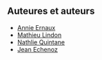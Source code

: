 
## Auteures et auteurs

- [Annie Ernaux](annie-ernaux)
- [Mathieu Lindon](mathieu-lindon)
- [Nathlie Quintane](nathalie-quintane)
- [Jean Echenoz](jean-echenoz)
